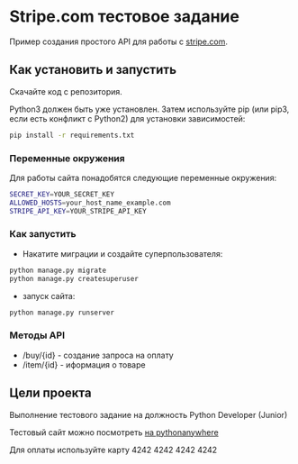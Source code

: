 # Stripe.com тестовое задание

Пример создания простого API для работы с [stripe.com](stripe.com).  

## Как установить и запустить

Скачайте код с репозитория.

Python3 должен быть уже установлен. Затем используйте pip (или pip3, если есть конфликт с Python2) для установки зависимостей:

```bash
pip install -r requirements.txt
```

### Переменные окружения

Для работы сайта понадобятся следующие переменные окружения:

```bash
SECRET_KEY=YOUR_SECRET_KEY
ALLOWED_HOSTS=your_host_name_example.com
STRIPE_API_KEY=YOUR_STRIPE_API_KEY
```

### Как запустить

- Накатите миграции и создайте суперпользователя:

```bash
python manage.py migrate
python manage.py createsuperuser
```

- запуск сайта:

```bash
python manage.py runserver
```

### Методы API

- /buy/{id} - создание запроса на оплату
- /item/{id} - иформация о товаре

## Цели проекта

Выполнение тестового задание на должность Python Developer (Junior)

Тестовый сайт можно посмотреть [на pythonanywhere](https://kruser.pythonanywhere.com/)

Для оплаты используйте карту 4242 4242 4242 4242
